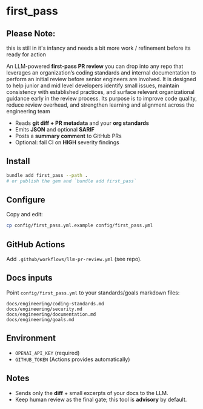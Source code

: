 # first_pass
## Please Note: 
this is still in it's infancy and needs a bit more work / refinement before its ready for action

An LLM-powered **first-pass PR review** you can drop into any repo that leverages an organization’s coding standards 
and internal documentation to perform an initial review before senior engineers are involved. It is designed to help
junior and mid level developers identify small issues, maintain consistency with established practices, and surface relevant
organizational guidance early in the review process. Its purpose is to improve code quality, reduce review overhead,
and strengthen learning and alignment across the engineering team

- Reads **git diff + PR metadata** and your **org standards**
- Emits **JSON** and optional **SARIF**
- Posts a **summary comment** to GitHub PRs
- Optional: fail CI on **HIGH** severity findings

## Install
```bash
bundle add first_pass --path .
# or publish the gem and `bundle add first_pass`
```

## Configure
Copy and edit:
```bash
cp config/first_pass.yml.example config/first_pass.yml
```

## GitHub Actions
Add `.github/workflows/llm-pr-review.yml` (see repo).

## Docs inputs
Point `config/first_pass.yml` to your standards/goals markdown files:
```
docs/engineering/coding-standards.md
docs/engineering/security.md
docs/engineering/documentation.md
docs/engineering/goals.md
```

## Environment
- `OPENAI_API_KEY` (required)
- `GITHUB_TOKEN` (Actions provides automatically)

## Notes
- Sends only the **diff** + small excerpts of your docs to the LLM.
- Keep human review as the final gate; this tool is **advisory** by default.
